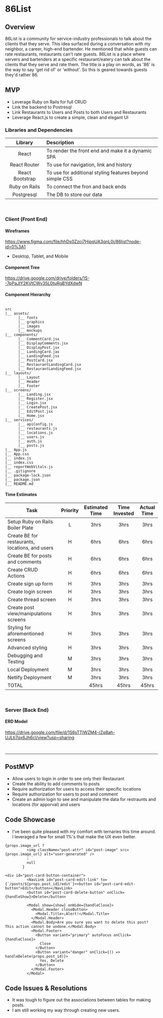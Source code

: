 # 86List

## Overview

86List is a community for service-industry professionals to talk about the clients that they serve. This idea surfaced during a conversation with my neighbor, a career, high-end bartender. He mentioned that while guests can rate restaurants, restaurants can't rate guests. 86List is a place where servers and bartenders at a specific restaurant/eatery can talk about the clients that they serve and rate them. The title is a play on words, as '86' is the way to say 'get rid of' or 'without'. So this is geared towards guests they'd rather 86.

## MVP

- Leverage Ruby on Rails for full CRUD
- Link the backend to Postresql
- Link Restaurants to Users and Posts to both Users and Restaurants
- Leverage React.js to create a simple, clean and elegant UI

### Libraries and Dependencies

|     Library     | Description                                              |
| :-------------: | :------------------------------------------------------- |
|      React      | To render the front end and make it a dynamic SPA        |
|  React Router   | To use for navigation, link and history                  |
| React Bootstrap | To use for additional styling features beyond simple CSS |
|  Ruby on Rails  | To connect the fron and back ends                        |
|   Postgresql    | The DB to store our data                                 |

<br>

### Client (Front End)

#### Wireframes

https://www.figma.com/file/hhDs0Zzcj7HipqUA3qnL0i/86list?node-id=0%3A1

- Desktop, Tablet, and Mobile

#### Component Tree

https://drive.google.com/drive/folders/1S--7pPaJlY2KVtCWv35L0tuRgBYdXdwN

#### Component Hierarchy

```

src
|__ assets/
      |__ fonts
      |__ graphics
      |__ images
      |__ mockups
|__ components/
      |__ CommentCard.jsx
      |__ DisplayComments.jsx
      |__ DisplayPost.jsx
      |__ LandingCard.jas
      |__ LandingFeed.jsx
      |__ PostCard.jsx
      |__ RestaurantLandingCard.jsx
      |__ RestaurantLandingFeed.jsx
|__ layouts/
      |__ Layout
      |__ Header
      |__ Footer
|__ screens/
      |__ Landing.jsx
      |__ Register.jsx
      |__ Login.jsx
      |__ CreatePost.jsx
      |__ EditPost.jsx
      |__ Home.jsx
|__ services/
      |__ apiConfig.js
      |__ restaurants.js
      |__ locations.js
      |__ users.js
      |__ auth.js
      |__ posts.js
|__ App.js
|__ App.css
|__ index.js
|__ index.css
|__ reportWebVitals.js
|__ .gitignore
|__ package-lock.json
|__ package.json
|__ README.md

```

#### Time Estimates

| Task                                            | Priority | Estimated Time | Time Invested | Actual Time |
| ----------------------------------------------- | :------: | :------------: | :-----------: | :---------: |
| Setup Ruby on Rails Boiler Plate                |    L     |      3hrs      |     3hrs      |    3hrs     |
| Create BE for restaurants, locations, and users |    H     |      6hrs      |     6hrs      |    6hrs     |
| Create BE for posts and comments                |    H     |      6hrs      |     6hrs      |    6hrs     |
| Create CRUD Actions                             |    H     |      6hrs      |     6hrs      |    6hrs     |
| Create sign up form                             |    H     |      3hrs      |     3hrs      |    3hrs     |
| Create login screen                             |    H     |      3hrs      |     3hrs      |    3hrs     |
| Create thread screen                            |    H     |      3hrs      |     3hrs      |    3hrs     |
| Create post view/manipulations screens          |    H     |      3hrs      |     3hrs      |    3hrs     |
| Styling for aforementioned screens              |    H     |      3hrs      |     3hrs      |    3hrs     |
| Advanced styling                                |    H     |      3hrs      |     3hrs      |    3hrs     |
| Debugging and Testing                           |    M     |      3hrs      |     3hrs      |    3hrs     |
| Local Deployment                                |    M     |      3hrs      |     3hrs      |    3hrs     |
| Netlify Deployment                              |    M     |      3hrs      |     3hrs      |    3hrs     |
| TOTAL                                           |          |     45hrs      |     45hrs     |    45hrs    |

<br>

### Server (Back End)

#### ERD Model

https://drive.google.com/file/d/1S6sTTIWZM4-rZq8ah-UJLti7qx6Jh6cl/view?usp=sharing

<br>

---

## PostMVP

- Allow users to login in order to see only their Restaurant
- Create the ability to add comments to posts
- Require authorization for users to access their specific locations
- Require authorization for users to post and comment
- Create an admin login to see and manipulate the data for restraunts and locations (for apporval) and users

## Code Showcase

- I've been quite pleased with my comfort with ternaries this time around. I leveraged a few for small 1%'s that make the UX even better.

```
{props.image_url ?
          <img className="post-attr" id="post-image" src={props.image_url} alt="user-generated" />
          :
          null
        }
```

```
<div id="post-card-button-container">
          <NavLink id="post-card-edit-link" to={`/posts/${props.post_id}/edit`}><button id="post-card-edit-button">Edit</button></NavLink>
          <button id="post-card-delete-button" onClick={handleShow}>Delete</button>

          <Modal show={show} onHide={handleClose}>
            <Modal.Header closeButton>
              <Modal.Title>¡Alert!</Modal.Title>
            </Modal.Header>
            <Modal.Body>Are you sure you want to delete this post? This action cannot be undone.</Modal.Body>
            <Modal.Footer>
              <Button variant="primary" autoFocus onClick={handleClose}>
                Close
              </Button>
              <Button variant="danger" onClick={() => handleDelete(props.post_id)}>
                Yes, Delete
              </Button>
            </Modal.Footer>
          </Modal>
```

## Code Issues & Resolutions

- It was tough to figure out the associations between tables for making posts.
- I am still working my way through creating new users.
